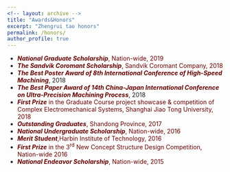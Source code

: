 ```yaml
---
<!-- layout: archive -->
title: "Awards&Honors"
excerpt: "Zhengrui tao honors"
permalink: /honors/
author_profile: true
---
```

* ***<font color="#660000">National Graduate Scholarship</font>***<font color="#660000">, Nation-wide, 2019</font>
* ***<font color="#660000">The Sandvik Coromant Scholarship</font>***<font color="#660000">, Sandvik Coromant Company, 2018</font>
* ***<font color="#660000">The Best Poster Award of 8th International Conference of High-Speed Machining</font>***, 2018
* ***<font color="#660000">The Best Paper Award of 14th China-Japan International Conference on Ultra-Precision Machining Process</font>***, 2018
* ***<font color="#660000">First Prize</font>*** <font color="#660000">in the Graduate Course project showcase & competition of Complex Electromechanical Systems, Shanghai Jiao Tong University, 2018</font><br>
* ***<font color="#660000">Outstanding Graduates</font>***<font color="#660000">, Shandong Province, 2017</font><br>
* ***<font color="#660000">National Undergraduate Scholarship</font>***<font color="#660000">, Nation-wide, 2016</font><br>
* ***<font color="#660000">Merit Student</font>***<font color="#660000">,Harbin Institute of Technology, 2016</font><br>
* ***<font color="#660000">First Prize</font>*** <font color="#660000">in the 3<sup>rd</sup> New Concept Structure Design Competition, Nation-wide 2016</font><br>
* ***<font color="#660000">National Endeavor Scholarship</font>***<font color="#660000">, Nation-wide, 2015</font>
